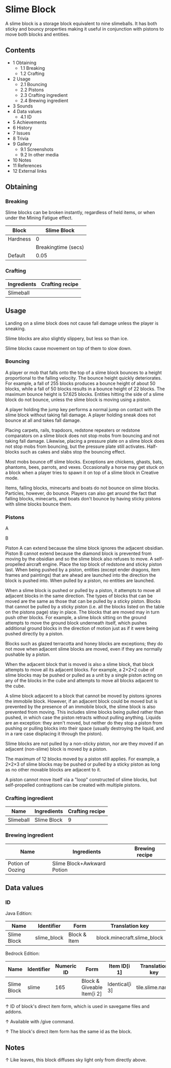 # Slime Block
A slime block is a storage block equivalent to nine slimeballs. It has both sticky and bouncy properties making it useful in conjunction with pistons to move both blocks and entities.

## Contents
- 1 Obtaining
	- 1.1 Breaking
	- 1.2 Crafting
- 2 Usage
	- 2.1 Bouncing
	- 2.2 Pistons
	- 2.3 Crafting ingredient
	- 2.4 Brewing ingredient
- 3 Sounds
- 4 Data values
	- 4.1 ID
- 5 Achievements
- 6 History
- 7 Issues
- 8 Trivia
- 9 Gallery
	- 9.1 Screenshots
	- 9.2 In other media
- 10 Notes
- 11 References
- 12 External links

## Obtaining
### Breaking
Slime blocks can be broken instantly, regardless of held items, or when under the Mining Fatigue effect.

| Block    | Slime Block         |
|----------|---------------------|
| Hardness | 0                   |
|          | Breakingtime (secs) |
| Default  | 0.05                |

### Crafting
| Ingredients | Crafting recipe |
|-------------|-----------------|
| Slimeball   |                 |

## Usage
Landing on a slime block does not cause fall damage unless the player is sneaking.

Slime blocks are also slightly slippery, but less so than ice.

Slime blocks cause movement on top of them to slow down.

### Bouncing
A player or mob that falls onto the top of a slime block bounces to a height proportional to the falling velocity. The bounce height quickly deteriorates. For example, a fall of 255 blocks produces a bounce height of about 50 blocks, while a fall of 50 blocks results in a bounce height of 22 blocks. The maximum bounce height is 57.625 blocks. Entities hitting the side of a slime block do not bounce, unless the slime block is moving using a piston.

A player holding the jump key performs a normal jump on contact with the slime block without taking fall damage. A player holding sneak does not bounce at all and takes fall damage.

Placing carpets, rails, trapdoors, redstone repeaters or redstone comparators on a slime block does not stop mobs from bouncing and not taking fall damage. Likewise, placing a pressure plate on a slime block does not stop mobs from bouncing, but the pressure plate still activates. Half-blocks such as cakes and slabs stop the bouncing effect.

Most mobs bounce off slime blocks. Exceptions are chickens, ghasts, bats, phantoms, bees, parrots, and vexes. Occasionally a horse may get stuck on a block when a player tries to spawn it on top of a slime block in Creative mode.

Items, falling blocks, minecarts and boats do not bounce on slime blocks. Particles, however, do bounce. Players can also get around the fact that falling blocks, minecarts, and boats don't bounce by having sticky pistons with slime blocks bounce them.

### Pistons



A







B





















Piston A can extend because the slime block ignores the adjacent obsidian. Piston B cannot extend because the diamond block is prevented from moving by the obsidian and so the slime block also refuses to move.
A self-propelled aircraft engine. Place the top block of redstone and sticky piston last.
When being pushed by a piston, entities (except ender dragons, item frames and paintings) that are ahead are launched into the direction the block is pushed into. When pulled by a piston, no entities are launched.

When a slime block is pushed or pulled by a piston, it attempts to move all adjacent blocks in the same direction. The types of blocks that can be moved are the same as those that can be pulled by a sticky piston. Blocks that cannot be pulled by a sticky piston (i.e. all the blocks listed on the table on the pistons page) stay in place. The blocks that are moved may in turn push other blocks. For example, a slime block sitting on the ground attempts to move the ground block underneath itself, which pushes additional ground blocks in the direction of motion just as if it were being pushed directly by a piston.

Blocks such as glazed terracotta and honey blocks are exceptions; they do not move when adjacent slime blocks are moved, even if they are normally pushable by a piston.

When the adjacent block that is moved is also a slime block, that block attempts to move all its adjacent blocks. For example, a 2×2×2 cube of slime blocks may be pushed or pulled as a unit by a single piston acting on any of the blocks in the cube and attempts to move all blocks adjacent to the cube.

A slime block adjacent to a block that cannot be moved by pistons ignores the immobile block. However, if an adjacent block could be moved but is prevented by the presence of an immobile block, the slime block is also prevented from moving. This includes slime blocks being pulled rather than pushed, in which case the piston retracts without pulling anything. Liquids are an exception: they aren't moved, but neither do they stop a piston from pushing or pulling blocks into their space (usually destroying the liquid, and in a rare case displacing it through the piston).

Slime blocks are not pulled by a non-sticky piston, nor are they moved if an adjacent (non-slime) block is moved by a piston.

The maximum of 12 blocks moved by a piston still applies. For example, a 2×2×3 of slime blocks may be pushed or pulled by a sticky piston as long as no other movable blocks are adjacent to it.

A piston cannot move itself via a "loop" constructed of slime blocks, but self-propelled contraptions can be created with multiple pistons.

### Crafting ingredient
| Name      | Ingredients | Crafting recipe |
|-----------|-------------|-----------------|
| Slimeball | Slime Block | 9               |

### Brewing ingredient
| Name             | Ingredients                | Brewing recipe |
|------------------|----------------------------|----------------|
| Potion of Oozing | Slime Block+Awkward Potion |                |

## Data values
### ID
Java Edition:

| Name        | Identifier  | Form         | Translation key             |
|-------------|-------------|--------------|-----------------------------|
| Slime Block | slime_block | Block & Item | block.minecraft.slime_block |

Bedrock Edition:

| Name        | Identifier | Numeric ID | Form                       | Item ID[i 1]   | Translation key |
|-------------|------------|------------|----------------------------|----------------|-----------------|
| Slime Block | slime      | 165        | Block & Giveable Item[i 2] | Identical[i 3] | tile.slime.name |


↑ ID of block's direct item form, which is used in savegame files and addons.

↑ Available with /give command.

↑ The block's direct item form has the same id as the block.


## Notes

↑ Like leaves, this block diffuses sky light only from directly above.


